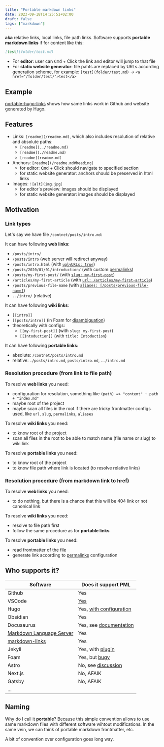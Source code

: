 ```yaml
---
title: "Portable markdown links"
date: 2023-09-18T14:25:51+02:00
draft: false
tags: ["markdown"]
---
```


**aka** relative links, local links, file path links. Software supports **portable markdown links** if for content like this:

```md
[test](folder/test.md)
```

- For **editor**: user can <kbd>Cmd</kbd> + Click the link and editor will jump to that file
- For **static website generator**: file pahts are replaced by URLs according generation scheme, for example: `[test](folder/test.md)` → `<a href="/folder/test/">test</a>`

## Example

[portable-hugo-links](https://github.com/bep/portable-hugo-links) shows how same links work in Github and website generated by Hugo.

## Features

- Links: `[readme](/readme.md)`, which also includes resolution of relative and absolute paths:
  - `[readme](../readme.md)`
  - `[readme](./readme.md)`
  - `[readme](readme.md)`
- Anchors: `[readme](/readme.md#heading)`
  - for editor: <kbd>Cmd</kbd> + Click should navigate to specified section
  - for static website generator: anchors should be preserved in html links
- Images: `![alt](img.jpg)`
  - for editor's preview: images should be displayed
  - for static website generator: images should be displayed

## Motivation

### Link types

Let's say we have file `/contnet/posts/intro.md`:

It can have following **web links**:

- `/posts/intro/`
- `/posts/intro` (web server will redirect anyway)
- `/posts/intro.html` (with [`uglyURLs: true`](https://gohugo.io/content-management/urls/#appearance))
- `/posts/2020/01/01/introduction/` (with custom [permalinks](https://gohugo.io/content-management/urls/#permalinks))
- `/posts/my-first-post/` (with [`slug: my-first-post`](https://gohugo.io/content-management/urls/#slug))
- `/articles/my-first-article` (with [`url: /articles/my-first-article`](https://gohugo.io/content-management/urls/#url))
- `/posts/previous-file-name` (with [`aliases: [/posts/previous-file-name]`](https://gohugo.io/content-management/urls/#aliases))
- `../intro/` (relative)

It can have following **wiki links**:

- `[[intro]]`
- `[[posts/intro]]` (in Foam for [disambiguation](https://github.com/foambubble/foam#unique-identifiers-across-directories))
- theoretically with configs:
  - `[[my-first-post]]` (with `slug: my-first-post`)
  - `[[Intoduction]]` (with `title: Intoduction`)

It can have following **portable links**:

- absolute: `/contnet/posts/intro.md`
- relative: `./posts/intro.md`, `posts/intro.md`, `../intro.md`

### Resolution procedure (from link to file path)

To resolve **web links** you need:

- configuration for resolution, something like `(path) => "content" + path + "index.md"`
- maybe root of the project
- maybe scan all files in the root if there are tricky frontmatter configs used, like `url`, `slug`, `permalinks`, `aliases`

To resolve **wiki links** you need:

- to know root of the project
- scan all files in the root to be able to match name (file name or slug) to wiki link

To resolve **portable links** you need:

- to know root of the project
- to know file path where link is located (to resolve relative links)

### Resolution procedure (from markdown link to href)

To resolve **web links** you need:

- to do nothing, but there is a chance that this will be 404 link or not canonical link

To resolve **wiki links** you need:

- resolve to file path first
- follow the same procedure as for **portable links**

To resolve **portable links** you need:

- read frontmatter of the file
- generate link according to [permalinks](https://gohugo.io/content-management/urls/#permalinks) configuration

## Who supports it?

| Software                                                                                                               | Does it support PML                                                                    |
| ---------------------------------------------------------------------------------------------------------------------- | -------------------------------------------------------------------------------------- |
| Github                                                                                                                 | Yes                                                                                    |
| VSCode                                                                                                                 | [Yes](https://github.com/microsoft/vscode/issues/3771)                                 |
| Hugo                                                                                                                   | Yes, [with configuration](https://github.com/bep/portable-hugo-links)                  |
| Obsidian                                                                                                               | Yes                                                                                    |
| Docusaurus                                                                                                             | Yes, see [documentation](https://docusaurus.io/docs/markdown-features/links)           |
| [Markdown Language Server](https://github.com/microsoft/vscode/tree/main/extensions/markdown-language-features/server) | Yes                                                                                    |
| [markdown-links](https://github.com/tchayen/markdown-links)                                                            | Yes                                                                                    |
| Jekyll                                                                                                                 | Yes, with [plugin](https://github.com/benbalter/jekyll-relative-links)                 |
| Foam                                                                                                                   | Yes, but [bugy](https://github.com/foambubble/foam/issues/791#issuecomment-1543373214) |
| Astro                                                                                                                  | No, see [discussion](https://github.com/withastro/roadmap/discussions/424)             |
| Next.js                                                                                                                | No, AFAIK                                                                              |
| Gatsby                                                                                                                 | No, AFAIK                                                                              |
| ...                                                                                                                    |                                                                                        |

## Naming

Why do I call it **portable**? Because this simple convention allows to use same markdown files with different software wihtout modifications. In the same vein, we can think of portable markdown frontmatter, etc.

A bit of convention over configuration goes long way.
